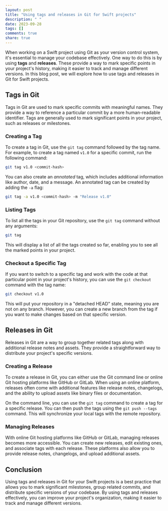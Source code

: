 ```yaml
---
layout: post
title: "Using tags and releases in Git for Swift projects"
description: " "
date: 2023-09-28
tags: []
comments: true
share: true
---
```


When working on a Swift project using Git as your version control system, it's essential to manage your codebase effectively. One way to do this is by using **tags** and **releases**. These provide a way to mark specific points in your project's history, making it easier to track and manage different versions. In this blog post, we will explore how to use tags and releases in Git for Swift projects.

## Tags in Git

Tags in Git are used to mark specific commits with meaningful names. They provide a way to reference a particular commit by a more human-readable identifier. Tags are generally used to mark significant points in your project, such as releases or milestones.

### Creating a Tag

To create a tag in Git, use the `git tag` command followed by the tag name. For example, to create a tag named `v1.0` for a specific commit, run the following command:

```bash
git tag v1.0 <commit-hash>
```

You can also create an *annotated* tag, which includes additional information like author, date, and a message. An annotated tag can be created by adding the `-a` flag:

```bash
git tag -a v1.0 <commit-hash> -m "Release v1.0"
```

### Listing Tags

To list all the tags in your Git repository, use the `git tag` command without any arguments:

```bash
git tag
```

This will display a list of all the tags created so far, enabling you to see all the marked points in your project.

### Checkout a Specific Tag

If you want to switch to a specific tag and work with the code at that particular point in your project's history, you can use the `git checkout` command with the tag name:

```bash
git checkout v1.0
```

This will put your repository in a "detached HEAD" state, meaning you are not on any branch. However, you can create a new branch from the tag if you want to make changes based on that specific version.

## Releases in Git

Releases in Git are a way to group together related tags along with additional release notes and assets. They provide a straightforward way to distribute your project's specific versions.

### Creating a Release

To create a release in Git, you can either use the Git command line or online Git hosting platforms like GitHub or GitLab. When using an online platform, releases often come with additional features like release notes, changelogs, and the ability to upload assets like binary files or documentation.

On the command line, you can use the `git tag` command to create a tag for a specific release. You can then push the tags using the `git push --tags` command. This will synchronize your local tags with the remote repository.

### Managing Releases

With online Git hosting platforms like GitHub or GitLab, managing releases becomes more accessible. You can create new releases, edit existing ones, and associate tags with each release. These platforms also allow you to provide release notes, changelogs, and upload additional assets.

## Conclusion

Using tags and releases in Git for your Swift projects is a best practice that allows you to mark significant milestones, group related commits, and distribute specific versions of your codebase. By using tags and releases effectively, you can improve your project's organization, making it easier to track and manage different versions.